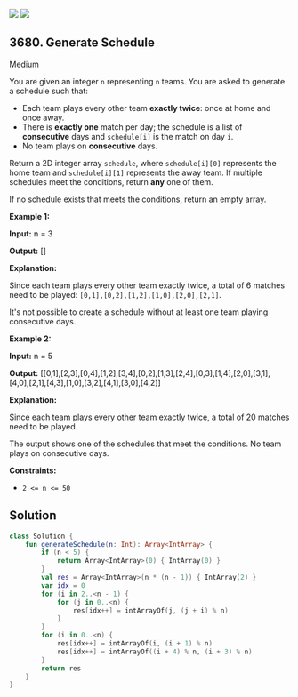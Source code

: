 [![](https://img.shields.io/github/stars/javadev/LeetCode-in-Kotlin?label=Stars&style=flat-square)](https://github.com/javadev/LeetCode-in-Kotlin)
[![](https://img.shields.io/github/forks/javadev/LeetCode-in-Kotlin?label=Fork%20me%20on%20GitHub%20&style=flat-square)](https://github.com/javadev/LeetCode-in-Kotlin/fork)

## 3680\. Generate Schedule

Medium

You are given an integer `n` representing `n` teams. You are asked to generate a schedule such that:

*   Each team plays every other team **exactly twice**: once at home and once away.
*   There is **exactly one** match per day; the schedule is a list of **consecutive** days and `schedule[i]` is the match on day `i`.
*   No team plays on **consecutive** days.

Return a 2D integer array `schedule`, where `schedule[i][0]` represents the home team and `schedule[i][1]` represents the away team. If multiple schedules meet the conditions, return **any** one of them.

If no schedule exists that meets the conditions, return an empty array.

**Example 1:**

**Input:** n = 3

**Output:** []

**Explanation:**

Since each team plays every other team exactly twice, a total of 6 matches need to be played: `[0,1],[0,2],[1,2],[1,0],[2,0],[2,1]`.

It's not possible to create a schedule without at least one team playing consecutive days.

**Example 2:**

**Input:** n = 5

**Output:** [[0,1],[2,3],[0,4],[1,2],[3,4],[0,2],[1,3],[2,4],[0,3],[1,4],[2,0],[3,1],[4,0],[2,1],[4,3],[1,0],[3,2],[4,1],[3,0],[4,2]]

**Explanation:**

Since each team plays every other team exactly twice, a total of 20 matches need to be played.

The output shows one of the schedules that meet the conditions. No team plays on consecutive days.

**Constraints:**

*   `2 <= n <= 50`

## Solution

```kotlin
class Solution {
    fun generateSchedule(n: Int): Array<IntArray> {
        if (n < 5) {
            return Array<IntArray>(0) { IntArray(0) }
        }
        val res = Array<IntArray>(n * (n - 1)) { IntArray(2) }
        var idx = 0
        for (i in 2..<n - 1) {
            for (j in 0..<n) {
                res[idx++] = intArrayOf(j, (j + i) % n)
            }
        }
        for (i in 0..<n) {
            res[idx++] = intArrayOf(i, (i + 1) % n)
            res[idx++] = intArrayOf((i + 4) % n, (i + 3) % n)
        }
        return res
    }
}
```